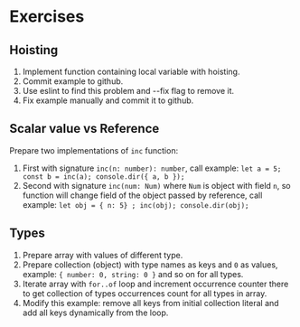 # Exercises

## Hoisting

1. Implement function containing local variable with hoisting.
2. Commit example to github.
3. Use eslint to find this problem and --fix flag to remove it.
4. Fix example manually and commit it to github.

## Scalar value vs Reference

Prepare two implementations of `inc` function:
1. First with signature `inc(n: number): number`,
call example: `let a = 5; const b = inc(a); console.dir({ a, b });`
2. Second with signature `inc(num: Num)` where `Num` is object with field `n`,
so function will change field of the object passed by reference,
call example: `let obj = { n: 5} ; inc(obj); console.dir(obj);`

## Types

1. Prepare array with values of different type.
2. Prepare collection (object) with type names as keys and `0` as values,
example: `{ number: 0, string: 0 }` and so on for all types.
3. Iterate array with `for..of` loop and increment occurrence counter there
to get collection of types occurrences count for all types in array.
4. Modify this example: remove all keys from initial collection literal and
add all keys dynamically from the loop.
